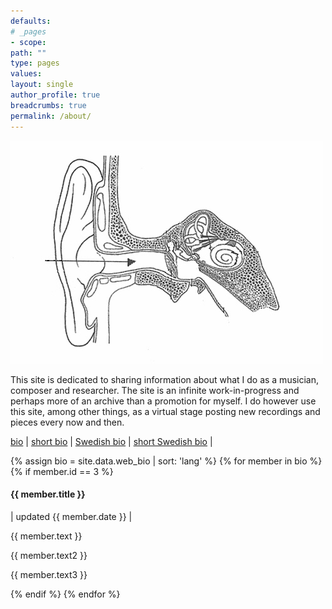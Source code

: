 ```yaml
---
defaults:
# _pages
- scope:
path: ""
type: pages
values:
layout: single
author_profile: true
breadcrumbs: true
permalink: /about/
---
```

<img src="assets/images/orat.jpg">

This site is dedicated to sharing information about what I do as a musician, composer and researcher. The site is an infinite work-in-progress and perhaps more of an archive than a promotion for myself. I do however use this site, among other things, as a virtual stage posting new recordings and pieces every now and then.

<a href="about.html">bio</a> | 
<a href="short_bio.html">short bio</a> | 
<a href="swed_bio.html">Swedish bio</a> | 
<a href="short_swed_bio.html">short Swedish bio</a> |
<div>
{% assign bio = site.data.web_bio | sort: 'lang' %}
{% for member in bio %}
{% if member.id == 3 %}
	<h4> {{ member.title }} </h4>
	<!-- <p style= "font-size: 0.6em"> | updated {{ member.date }} | </p> -->
	<p class="update_text"> | updated {{ member.date }} | </p>
	<p> {{ member.text }} </p>
	<p> {{ member.text2 }} </p>
	<p> {{ member.text3 }} </p>
	{% endif %}
{% endfor %}
</div>
